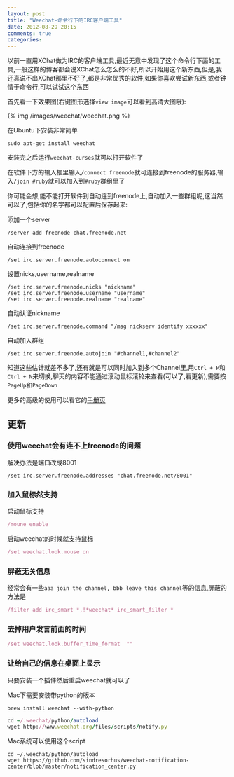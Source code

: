 ```yaml
---
layout: post
title: "Weechat-命令行下的IRC客户端工具"
date: 2012-08-29 20:15
comments: true
categories:
---
```


以前一直用XChat做为IRC的客户端工具,最近无意中发现了这个命令行下面的工具,一般这样的博客都会说XChat怎么怎么的不好,所以开始用这个新东西,但是,我还真说不出XChat那里不好了,都是非常优秀的软件,如果你喜欢尝试新东西,或者钟情于命令行,可以试试这个东西

首先看一下效果图(右键图形选择`view image`可以看到高清大图哦):

{% img /images/weechat/weechat.png %}

在Ubuntu下安装非常简单

```
sudo apt-get install weechat
```

安装完之后运行`weechat-curses`就可以打开软件了

在软件下方的输入框里输入`/connect freenode`就可连接到freenode的服务器,输入`/join #ruby`就可以加入到`#ruby`群组里了

你可能会想,能不能打开软件到自动连到freenode上,自动加入一些群组呢,这当然可以了,包括你的名字都可以配置后保存起来:

添加一个server

```
/server add freenode chat.freenode.net
```

自动连接到freenode

```
/set irc.server.freenode.autoconnect on
```

设置nicks,username,realname

```
/set irc.server.freenode.nicks "nickname"
/set irc.server.freenode.username "username"
/set irc.server.freenode.realname "realname"
```

自动认证nickname

```
/set irc.server.freenode.command "/msg nickserv identify xxxxxx"
```

自动加入群组

```
/set irc.server.freenode.autojoin "#channel1,#channel2"
```

知道这些估计就差不多了,还有就是可以同时加入到多个Channel里,用`Ctrl + P`和`Ctrl + N`来切换,聊天的内容不能通过滚动鼠标滚轮来查看(可以了,看更新),需要按`PageUp`和`PageDown`

更多的高级的使用可以看它的[手册页](http://www.weechat.org/doc/)

## 更新

### 使用weechat会有连不上freenode的问题

解决办法是端口改成8001

```
/set irc.server.freenode.addresses "chat.freenode.net/8001"
```

### 加入鼠标然支持

启动鼠标支持

``` ruby
/moune enable
```

启动weechat的时候就支持鼠标

``` ruby
/set weechat.look.mouse on
```

### 屏蔽无关信息
经常会有一些`aaa join the channel, bbb leave this channel`等的信息,屏蔽的方法是

``` ruby
/filter add irc_smart *,!*weechat* irc_smart_filter *
```

### 去掉用户发言前面的时间

``` ruby
/set weechat.look.buffer_time_format  ""
```

### 让给自己的信息在桌面上显示

只要安装一个插件然后重启weechat就可以了

Mac下需要安装带python的版本

```
brew install weechat --with-python
```

``` ruby
cd ~/.weechat/python/autoload
wget http://www.weechat.org/files/scripts/notify.py
```

Mac系统可以使用这个script

```
cd ~/.weechat/python/autoload
wget https://github.com/sindresorhus/weechat-notification-center/blob/master/notification_center.py
```
